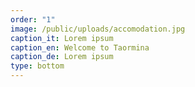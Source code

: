 ```yaml
---
order: "1"
image: /public/uploads/accomodation.jpg
caption_it: Lorem ipsum
caption_en: Welcome to Taormina
caption_de: Lorem ipsum
type: bottom
---
```

